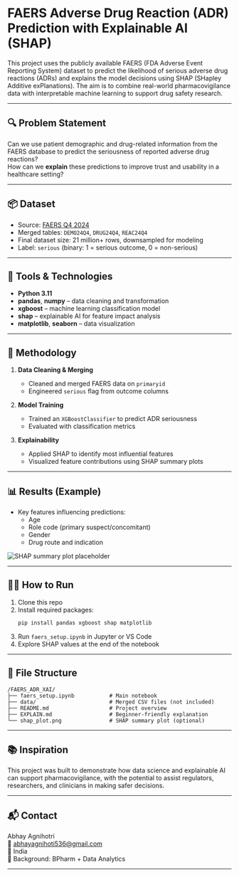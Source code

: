 
# FAERS Adverse Drug Reaction (ADR) Prediction with Explainable AI (SHAP)

This project uses the publicly available FAERS (FDA Adverse Event Reporting System) dataset to predict the likelihood of serious adverse drug reactions (ADRs) and explains the model decisions using SHAP (SHapley Additive exPlanations). The aim is to combine real-world pharmacovigilance data with interpretable machine learning to support drug safety research.

---

## 🔍 Problem Statement

Can we use patient demographic and drug-related information from the FAERS database to predict the seriousness of reported adverse drug reactions?  
How can we **explain** these predictions to improve trust and usability in a healthcare setting?

---

## 📦 Dataset

- Source: [FAERS Q4 2024](https://fis.fda.gov/extensions/FPD-QDE-FAERS/FPD-QDE-FAERS.html)
- Merged tables: `DEMO24Q4`, `DRUG24Q4`, `REAC24Q4`
- Final dataset size: 21 million+ rows, downsampled for modeling
- Label: `serious` (binary: 1 = serious outcome, 0 = non-serious)

---

## 🧠 Tools & Technologies

- **Python 3.11**
- **pandas**, **numpy** – data cleaning and transformation
- **xgboost** – machine learning classification model
- **shap** – explainable AI for feature impact analysis
- **matplotlib**, **seaborn** – data visualization

---

## 🧪 Methodology

1. **Data Cleaning & Merging**
   - Cleaned and merged FAERS data on `primaryid`
   - Engineered `serious` flag from outcome columns

2. **Model Training**
   - Trained an `XGBoostClassifier` to predict ADR seriousness
   - Evaluated with classification metrics

3. **Explainability**
   - Applied SHAP to identify most influential features
   - Visualized feature contributions using SHAP summary plots

---

## 📊 Results (Example)

- Key features influencing predictions:
  - Age
  - Role code (primary suspect/concomitant)
  - Gender
  - Drug route and indication

![SHAP summary plot placeholder](shap_plot.png)

---

## 🧑‍💻 How to Run

1. Clone this repo
2. Install required packages:
   ```bash
   pip install pandas xgboost shap matplotlib
   ```
3. Run `faers_setup.ipynb` in Jupyter or VS Code
4. Explore SHAP values at the end of the notebook

---

## 📁 File Structure

```
/FAERS_ADR_XAI/
├── faers_setup.ipynb           # Main notebook
├── data/                       # Merged CSV files (not included)
├── README.md                   # Project overview
├── EXPLAIN.md                  # Beginner-friendly explanation
└── shap_plot.png               # SHAP summary plot (optional)
```

---

## 📚 Inspiration

This project was built to demonstrate how data science and explainable AI can support pharmacovigilance, with the potential to assist regulators, researchers, and clinicians in making safer decisions.

---

## 📬 Contact

Abhay Agnihotri  
📧 abhayagnihoti536@gmail.com  
📍 India  
🧪 Background: BPharm + Data Analytics

---

